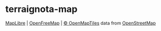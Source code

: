 # terraignota-map

[MapLibre](https://maplibre.org/) | [OpenFreeMap](https://openfreemap.org/) | [© OpenMapTiles](https://www.openmaptiles.org/) data from [OpenStreetMap](https://www.openstreetmap.org/copyright)
